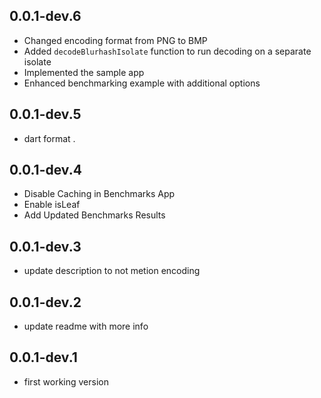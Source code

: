 ## 0.0.1-dev.6

* Changed encoding format from PNG to BMP
* Added `decodeBlurhashIsolate` function to run decoding on a separate isolate
* Implemented the sample app
* Enhanced benchmarking example with additional options
 
## 0.0.1-dev.5

* dart format .

## 0.0.1-dev.4

* Disable Caching in Benchmarks App
* Enable isLeaf
* Add Updated Benchmarks Results

## 0.0.1-dev.3

* update description to not metion encoding

## 0.0.1-dev.2

* update readme with more info

## 0.0.1-dev.1

* first working version
